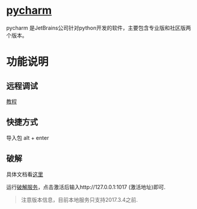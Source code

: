 # [pycharm](http://www.jetbrains.com/pycharm/)

pycharm 是JetBrains公司针对python开发的软件，主要包含专业版和社区版两个版本。

# 功能说明

## 远程调试

[教程](http://blog.csdn.net/ll641058431/article/details/53049453)

## 快捷方式

导入包	alt + enter

## 破解

具体文档看[这里](https://blog.csdn.net/maozexijr/article/details/79072287)

运行[破解服务](https://github.com/CAOLINAN/PersonalNotes/blob/master/pycharm/IntelliJIDEALicenseServer)，点击激活后输入http://127.0.0.1:1017 (激活地址)即可.
>注意版本信息，目前本地服务只支持2017.3.4之前.
